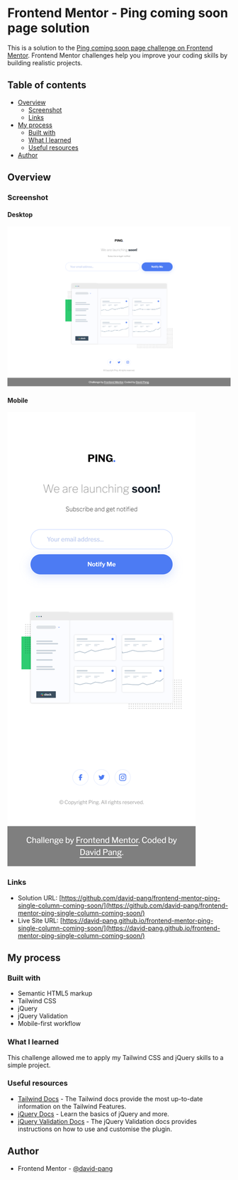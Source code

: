 # Frontend Mentor - Ping coming soon page solution

This is a solution to the [Ping coming soon page challenge on Frontend Mentor](https://www.frontendmentor.io/challenges/ping-single-column-coming-soon-page-5cadd051fec04111f7b848da). Frontend Mentor challenges help you improve your coding skills by building realistic projects.

## Table of contents

-   [Overview](#overview)
    -   [Screenshot](#screenshot)
    -   [Links](#links)
-   [My process](#my-process)
    -   [Built with](#built-with)
    -   [What I learned](#what-i-learned)
    -   [Useful resources](#useful-resources)
-   [Author](#author)

## Overview

### Screenshot

#### Desktop

![Desktop](./design/solution/desktop.png)

#### Mobile

![Mobile](./design/solution/mobile.png)

### Links

-   Solution URL: [https://github.com/david-pang/frontend-mentor-ping-single-column-coming-soon/](https://github.com/david-pang/frontend-mentor-ping-single-column-coming-soon/)
-   Live Site URL: [https://david-pang.github.io/frontend-mentor-ping-single-column-coming-soon/](https://david-pang.github.io/frontend-mentor-ping-single-column-coming-soon/)

## My process

### Built with

-   Semantic HTML5 markup
-   Tailwind CSS
-   jQuery
-   jQuery Validation
-   Mobile-first workflow

### What I learned

This challenge allowed me to apply my Tailwind CSS and jQuery skills to a simple project.

### Useful resources

-   [Tailwind Docs](https://tailwindcss.com/docs) - The Tailwind docs provide the most up-to-date information on the Tailwind Features.
-   [jQuery Docs](https://learn.jquery.com/) - Learn the basics of jQuery and more.
-   [jQuery Validation Docs](https://jqueryvalidation.org/documentation/) - The jQuery Validation docs provides instructions on how to use and customise the plugin.

## Author

-   Frontend Mentor - [@david-pang](https://www.frontendmentor.io/profile/david-pang)
